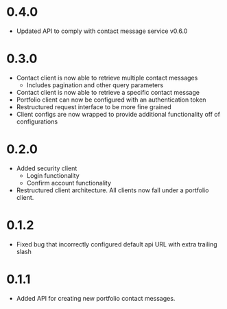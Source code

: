 
# 0.4.0
- Updated API to comply with contact message service v0.6.0

# 0.3.0

- Contact client is now able to retrieve multiple contact messages
  - Includes pagination and other query parameters
- Contact client is now able to retrieve a specific contact message
- Portfolio client can now be configured with an authentication token
- Restructured request interface to be more fine grained
- Client configs are now wrapped to provide additional functionality off of configurations

# 0.2.0

- Added security client
  - Login functionality
  - Confirm account functionality
- Restructured client architecture. All clients now fall under a portfolio client.

# 0.1.2

- Fixed bug that incorrectly configured default api URL with extra trailing slash

# 0.1.1

- Added API for creating new portfolio contact messages.
